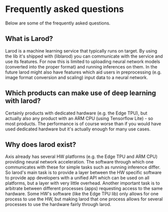 # Frequently asked questions
Below are some of the frequently asked questions. 

## What is Larod?
Larod is a machine learning service that typically runs on target. By using the lib it's shipped with (liblarod) you can communicate with the service and use its features. For now this is limited to uploading neural network models (converted into the proper format) and running inferences on them. In the future larod might also have features which aid users in preprocessing (e.g. image format conversion and scaling) input data to a neural network.

## Which products can make use of deep learning with larod?
Certainly products with dedicated hardware (e.g. the Edge TPU), but actually also any product with an ARM CPU (using Tensorflow Lite) - so most products. The performance is of course worse than if you would have used dedicated hardware but it's actually enough for many use cases.

## Why does larod exist?
Axis already has several HW platforms (e.g. the Edge TPU and ARM CPU) providing neural network acceleration. The software through which one communicates with these for simple tasks such as running inference differ. So larod's main task is to provide a layer between the HW specific software to provide app developers with a unified API which can be used on all platforms, but a layer with very little overhead. Another important task is to arbitrate between different processes (apps) requesting access to the same hardware. Some HW's software (like the Edge TPU lib) only allows for one process to use the HW, but making larod that one process allows for several processes to use the hardware fairly through larod.